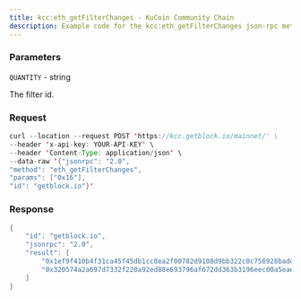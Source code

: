```yaml
---
title: kcc:eth_getFilterChanges - KuCoin Community Chain
description: Example code for the kcc:eth_getFilterChanges json-rpc method. Сomplete guide on how to use kcc:eth_getFilterChanges json-rpc in GetBlock.io Web3 documentation.
---
```


### Parameters


`QUANTITY` - string

The filter id.

### Request

``` java
curl --location --request POST 'https://kcc.getblock.io/mainnet/' \
--header 'x-api-key: YOUR-API-KEY' \
--header 'Content-Type: application/json' \
--data-raw '{"jsonrpc": "2.0",
"method": "eth_getFilterChanges",
"params": ["0x16"],
"id": "getblock.io"}'
```

###  Response

``` java
{
    "id": "getblock.io",
    "jsonrpc": "2.0",
    "result": [
        "0x1ef9f410b4f31ca45f45db1cc8ea2f00782d9108d9bb322c0c756928baddce0a",
        "0x320574a2a697d7332f220a92ed88e693796af672dd363b3196eec00a5eaebfa6"
    ]
}
```

